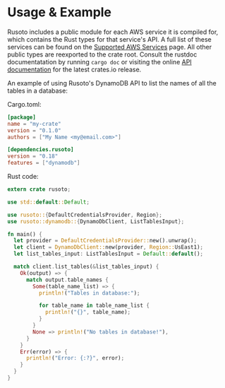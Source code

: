 # Usage & Example

Rusoto includes a public module for each AWS service it is compiled for, which
contains the Rust types for that service's API. A full list of these services
can be found on the [Supported AWS Services][supported-aws-services] page. All
other public types are reexported to the crate root. Consult the rustdoc
documentatation by running `cargo doc` or visiting the online
[API documentation][api-documentation] for the latest crates.io release.

An example of using Rusoto's DynamoDB API to list the names of all the
tables in a database:

Cargo.toml:

```toml
[package]
name = "my-crate"
version = "0.1.0"
authors = ["My Name <my@email.com>"]

[dependencies.rusoto]
version = "0.18"
features = ["dynamodb"]
```

Rust code:

```rust
extern crate rusoto;

use std::default::Default;

use rusoto::{DefaultCredentialsProvider, Region};
use rusoto::dynamodb::{DynamoDbClient, ListTablesInput};

fn main() {
  let provider = DefaultCredentialsProvider::new().unwrap();
  let client = DynamoDbClient::new(provider, Region::UsEast1);
  let list_tables_input: ListTablesInput = Default::default();

  match client.list_tables(&list_tables_input) {
    Ok(output) => {
      match output.table_names {
        Some(table_name_list) => {
          println!("Tables in database:");

          for table_name in table_name_list {
            println!("{}", table_name);
          }
        }
        None => println!("No tables in database!"),
      }
    }
    Err(error) => {
      println!("Error: {:?}", error);
    }
  }
}
```

[api-documentation]: https://rusoto.github.io/rusoto/rusoto/
[supported-aws-services]: /supported-aws-services.html
